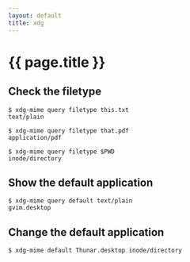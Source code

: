 ```yaml
---
layout: default
title: xdg
---
```


# {{ page.title }}

## Check the filetype

    $ xdg-mime query filetype this.txt
    text/plain

    $ xdg-mime query filetype that.pdf
    application/pdf

    $ xdg-mime query filetype $PWD
    inode/directory

## Show the default application

    $ xdg-mime query default text/plain 
    gvim.desktop

## Change the default application

    $ xdg-mime default Thunar.desktop inode/directory
